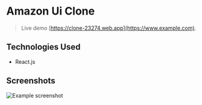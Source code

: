 # Amazon Ui Clone
> Live demo [https://clone-23274.web.app](https://www.example.com). <!-- If you have the project hosted somewhere, include the link here. -->

## Technologies Used
- React.js

## Screenshots
![Example screenshot](https://portfoliomohak.web.app/static/media/amazon.7e90e953.png)
<!-- If you have screenshots you'd like to share, include them here. -->



